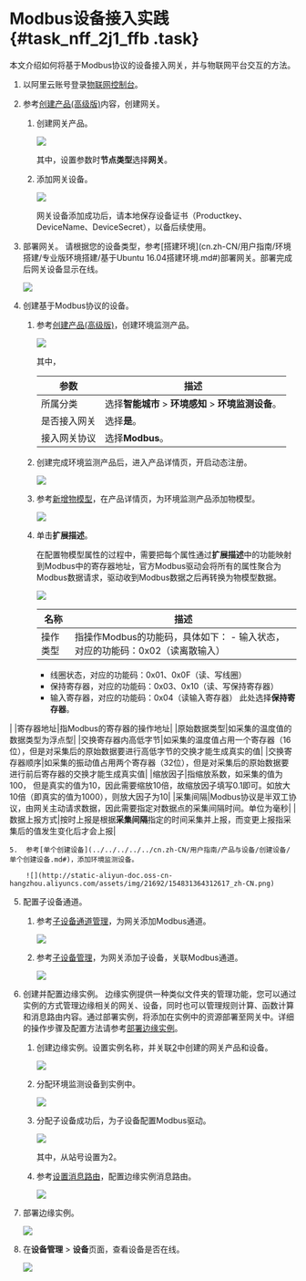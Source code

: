 # Modbus设备接入实践 {#task_nff_2j1_ffb .task}

本文介绍如何将基于Modbus协议的设备接入网关，并与物联网平台交互的方法。

1.  以阿里云账号登录[物联网控制台](http://iot.console.aliyun.com/)。 
2.  参考[创建产品\(高级版\)](../../../../../cn.zh-CN/用户指南/产品与设备/创建产品(高级版).md#)内容，创建网关。 
    1.  创建网关产品。 

        ![](http://static-aliyun-doc.oss-cn-hangzhou.aliyuncs.com/assets/img/21692/154831364212514_zh-CN.png)

        其中，设置参数时**节点类型**选择**网关**。

    2.  添加网关设备。 

        ![](http://static-aliyun-doc.oss-cn-hangzhou.aliyuncs.com/assets/img/21692/154831364212571_zh-CN.png)

        网关设备添加成功后，请本地保存设备证书（Productkey、DeviceName、DeviceSecret），以备后续使用。

3.  部署网关。 请根据您的设备类型，参考[搭建环境](cn.zh-CN/用户指南/环境搭建/专业版环境搭建/基于Ubuntu 16.04搭建环境.md#)部署网关。部署完成后网关设备显示在线。

    ![](http://static-aliyun-doc.oss-cn-hangzhou.aliyuncs.com/assets/img/21692/154831364212595_zh-CN.png)

4.  创建基于Modbus协议的设备。 
    1.  参考[创建产品\(高级版\)](../../../../../cn.zh-CN/用户指南/产品与设备/创建产品(高级版).md#)，创建环境监测产品。 

        ![](http://static-aliyun-doc.oss-cn-hangzhou.aliyuncs.com/assets/img/21692/154831364212609_zh-CN.png)

        其中，

        |参数|描述|
        |--|--|
        |所属分类|选择**智能城市** \> **环境感知** \> **环境监测设备**。|
        |是否接入网关|选择**是**。|
        |接入网关协议|选择**Modbus**。|

    2.  创建完成环境监测产品后，进入产品详情页，开启动态注册。 

        ![](http://static-aliyun-doc.oss-cn-hangzhou.aliyuncs.com/assets/img/21692/154831364212610_zh-CN.png)

    3.  参考[新增物模型](../../../../../cn.zh-CN/用户指南/产品与设备/物模型/新增物模型.md#)，在产品详情页，为环境监测产品添加物模型。 

        ![](http://static-aliyun-doc.oss-cn-hangzhou.aliyuncs.com/assets/img/21692/154831364212616_zh-CN.png)

    4.  单击**扩展描述**。 

        在配置物模型属性的过程中，需要把每个属性通过**扩展描述**中的功能映射到Modbus中的寄存器地址，官方Modbus驱动会将所有的属性聚合为Modbus数据请求，驱动收到Modbus数据之后再转换为物模型数据。

        ![](http://static-aliyun-doc.oss-cn-hangzhou.aliyuncs.com/assets/img/21692/154831364313958_zh-CN.png)

        |名称|描述|
        |--|--|
        |操作类型|指操作Modbus的功能码，具体如下：        -   输入状态，对应的功能码：0x02（读离散输入）
        -   线圈状态，对应的功能码：0x01、0x0F（读、写线圈）
        -   保持寄存器，对应的功能码：0x03、0x10（读、写保持寄存器）
        -   输入寄存器，对应的功能码：0x04（读输入寄存器）
此处选择**保持寄存器**。

 |
        |寄存器地址|指Modbus的寄存器的操作地址|
        |原始数据类型|如采集的温度值的数据类型为浮点型|
        |交换寄存器内高低字节|如采集的温度值占用一个寄存器（16位），但是对采集后的原始数据要进行高低字节的交换才能生成真实的值|
        |交换寄存器顺序|如采集的振动值占用两个寄存器（32位），但是对采集后的原始数据要进行前后寄存器的交换才能生成真实值|
        |缩放因子|指缩放系数，如采集的值为100， 但是真实的值为10，因此需要缩放10倍，故缩放因子填写0.1即可。如放大10倍（即真实的值为1000），则放大因子为10|
        |采集间隔|Modbus协议是半双工协议，由网关主动请求数据，因此需要指定对数据点的采集间隔时间。单位为毫秒|
        |数据上报方式|按时上报是根据**采集间隔**指定的时间采集并上报，而变更上报指采集后的值发生变化后才会上报|

    5.  参考[单个创建设备](../../../../../cn.zh-CN/用户指南/产品与设备/创建设备/单个创建设备.md#)，添加环境监测设备。 

        ![](http://static-aliyun-doc.oss-cn-hangzhou.aliyuncs.com/assets/img/21692/154831364312617_zh-CN.png)

5.  配置子设备通道。 
    1.  参考[子设备通道管理](../../../../../cn.zh-CN/用户指南/产品与设备/网关与子设备/子设备通道管理.md#)，为网关添加Modbus通道。 

        ![](http://static-aliyun-doc.oss-cn-hangzhou.aliyuncs.com/assets/img/21692/154831364312621_zh-CN.png)

    2.  参考[子设备管理](../../../../../cn.zh-CN/用户指南/产品与设备/网关与子设备/子设备管理.md#)，为网关添加子设备，关联Modbus通道。 

        ![](http://static-aliyun-doc.oss-cn-hangzhou.aliyuncs.com/assets/img/21692/154831364312622_zh-CN.png)

6.  创建并配置边缘实例。 边缘实例提供一种类似文件夹的管理功能，您可以通过实例的方式管理边缘相关的网关、设备，同时也可以管理规则计算、函数计算和消息路由内容。通过部署实例，将添加在实例中的资源部署至网关中。详细的操作步骤及配置方法请参考[部署边缘实例](../../../../../cn.zh-CN/用户指南/部署边缘实例.md#)。
    1.  创建边缘实例。设置实例名称，并关联[2](#)中创建的网关产品和设备。 

        ![](http://static-aliyun-doc.oss-cn-hangzhou.aliyuncs.com/assets/img/21692/154831364312619_zh-CN.png)

    2.  分配环境监测设备到实例中。 

        ![](http://static-aliyun-doc.oss-cn-hangzhou.aliyuncs.com/assets/img/21692/154831364312624_zh-CN.png)

    3.  分配子设备成功后，为子设备配置Modbus驱动。 

        ![](http://static-aliyun-doc.oss-cn-hangzhou.aliyuncs.com/assets/img/21692/154831364312623_zh-CN.png)

        其中，从站号设置为2。

    4.  参考[设置消息路由](../../../../../cn.zh-CN/用户指南/消息路由/设置消息路由.md#)，配置边缘实例消息路由。 

        ![](http://static-aliyun-doc.oss-cn-hangzhou.aliyuncs.com/assets/img/21692/154831364312625_zh-CN.png)

7.  部署边缘实例。 

    ![](http://static-aliyun-doc.oss-cn-hangzhou.aliyuncs.com/assets/img/21692/154831364312626_zh-CN.png)

8.  在**设备管理** \> **设备**页面，查看设备是否在线。 

    ![](http://static-aliyun-doc.oss-cn-hangzhou.aliyuncs.com/assets/img/21692/154831364312627_zh-CN.png)


